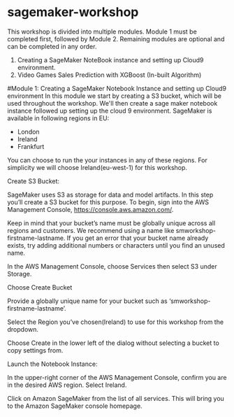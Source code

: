 # sagemaker-workshop
This workshop is divided into multiple modules. Module 1 must be completed first, followed by Module 2. Remaining modules are optional and can be completed in any order.

1. Creating a SageMaker NoteBook instance and setting up Cloud9 environment.
2. Video Games Sales Prediction with XGBoost (In-built Algorithm)

#Module 1: Creating a SageMaker Notebook Instance and setting up Cloud9 environment
In this module we start by creating a S3 bucket, which will be used throughout the workshop. We'll then create a sage maker notebook instance followed up setting up the cloud 9 environment.
SageMaker is available in following regions in EU:
- London
- Ireland
- Frankfurt

You can choose to run the your instances in any of these regions. For simplicity we will choose Ireland(eu-west-1) for this workshop. 

Create S3 Bucket:

SageMaker uses S3 as storage for data and model artifacts. In this step you’ll create a S3 bucket for this purpose. To begin, sign into the AWS Management Console, https://console.aws.amazon.com/.

Keep in mind that your bucket’s name must be globally unique across all regions and customers. We recommend using a name like smworkshop-firstname-lastname. If you get an error that your bucket name already exists, try adding additional numbers or characters until you find an unused name.

In the AWS Management Console, choose Services then select S3 under Storage.

Choose Create Bucket

Provide a globally unique name for your bucket such as ‘smworkshop-firstname-lastname’.

Select the Region you’ve chosen(Ireland) to use for this workshop from the dropdown.

Choose Create in the lower left of the dialog without selecting a bucket to copy settings from.

Launch the Notebook Instance:

In the upper-right corner of the AWS Management Console, confirm you are in the desired AWS region. Select Ireland.

Click on Amazon SageMaker from the list of all services. This will bring you to the Amazon SageMaker console homepage.

